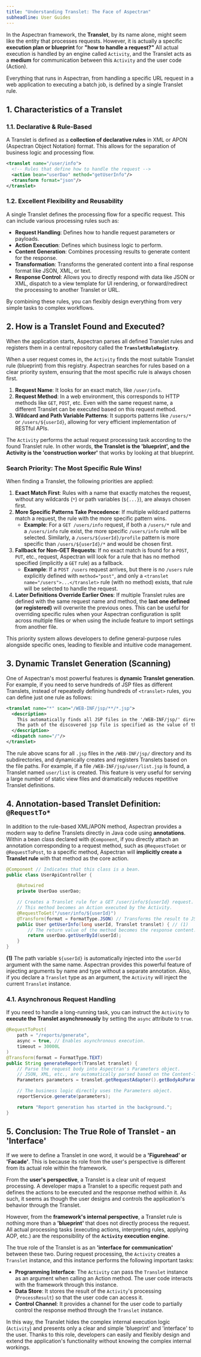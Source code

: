 ```yaml
---
title: "Understanding Translet: The Face of Aspectran"
subheadline: User Guides
---
```


In the Aspectran framework, the **Translet**, by its name alone, might seem like the entity that processes requests. However, it is actually a specific **execution plan or blueprint** for **"how to handle a request?"** All actual execution is handled by an engine called `Activity`, and the Translet acts as a **medium** for communication between this `Activity` and the user code (Action).

Everything that runs in Aspectran, from handling a specific URL request in a web application to executing a batch job, is defined by a single Translet rule.

## 1. Characteristics of a Translet

### 1.1. Declarative & Rule-Based

A Translet is defined as a **collection of declarative rules** in XML or APON (Aspectran Object Notation) format. This allows for the separation of business logic and processing flow.

```xml
<translet name="/user/info">
  <!-- Rules that define how to handle the request -->
  <action bean="userDao" method="getUserInfo"/>
  <transform format="json"/>
</translet>
```

### 1.2. Excellent Flexibility and Reusability

A single Translet defines the processing flow for a specific request. This can include various processing rules such as:

-   **Request Handling**: Defines how to handle request parameters or payloads.
-   **Action Execution**: Defines which business logic to perform.
-   **Content Generation**: Combines processing results to generate content for the response.
-   **Transformation**: Transforms the generated content into a final response format like JSON, XML, or text.
-   **Response Control**: Allows you to directly respond with data like JSON or XML, dispatch to a view template for UI rendering, or forward/redirect the processing to another Translet or URL.

By combining these rules, you can flexibly design everything from very simple tasks to complex workflows.

## 2. How is a Translet Found and Executed?

When the application starts, Aspectran parses all defined Translet rules and registers them in a central repository called the **`TransletRuleRegistry`**.

When a user request comes in, the `Activity` finds the most suitable Translet rule (blueprint) from this registry. Aspectran searches for rules based on a clear priority system, ensuring that the most specific rule is always chosen first.

1.  **Request Name**: It looks for an exact match, like `/user/info`.
2.  **Request Method**: In a web environment, this corresponds to HTTP methods like `GET`, `POST`, etc. Even with the same request name, a different Translet can be executed based on this request method.
3.  **Wildcard and Path Variable Patterns**: It supports patterns like `/users/*` or `/users/${userId}`, allowing for very efficient implementation of RESTful APIs.

The `Activity` performs the actual request processing task according to the found Translet rule. In other words, **the Translet is the 'blueprint', and the Activity is the 'construction worker'** that works by looking at that blueprint.

### Search Priority: The Most Specific Rule Wins!

When finding a Translet, the following priorities are applied:

1.  **Exact Match First**: Rules with a name that exactly matches the request, without any wildcards (`*`) or path variables (`${...}`), are always chosen first.
2.  **More Specific Patterns Take Precedence**: If multiple wildcard patterns match a request, the rule with the more specific pattern wins.
    -   **Example**: For a `GET /users/info` request, if both a `/users/*` rule and a `/users/info` rule exist, the more specific `/users/info` rule will be selected. Similarly, a `/users/${userId}/profile` pattern is more specific than `/users/${userId}/*` and would be chosen first.
3.  **Fallback for Non-GET Requests**: If no exact match is found for a `POST`, `PUT`, etc., request, Aspectran will look for a rule that has no method specified (implicitly a `GET` rule) as a fallback.
    -   **Example**: If a `POST /users` request arrives, but there is no `/users` rule explicitly defined with `method="post"`, and only a `<translet name="/users">...</translet>` rule (with no method) exists, that rule will be selected to handle the request.
4.  **Later Definitions Override Earlier Ones**: If multiple Translet rules are defined with the same request name and method, the **last one defined (or registered)** will overwrite the previous ones. This can be useful for overriding specific rules when your Aspectran configuration is split across multiple files or when using the include feature to import settings from another file.

This priority system allows developers to define general-purpose rules alongside specific ones, leading to flexible and intuitive code management.

## 3. Dynamic Translet Generation (Scanning)

One of Aspectran's most powerful features is **dynamic Translet generation**. For example, if you need to serve hundreds of JSP files as different Translets, instead of repeatedly defining hundreds of `<translet>` rules, you can define just one rule as follows:

```xml
<translet name="*" scan="/WEB-INF/jsp/**/*.jsp">
  <description>
    This automatically finds all JSP files in the '/WEB-INF/jsp/' directory and its subdirectories and registers them as Translets.
    The path of the discovered jsp file is specified as the value of the file attribute of the template element.
  </description>
  <dispatch name="/"/>
</translet>
```

The rule above scans for all `.jsp` files in the `/WEB-INF/jsp/` directory and its subdirectories, and dynamically creates and registers Translets based on the file paths. For example, if a file `/WEB-INF/jsp/user/list.jsp` is found, a Translet named `user/list` is created. This feature is very useful for serving a large number of static view files and dramatically reduces repetitive Translet definitions.

## 4. Annotation-based Translet Definition: `@RequestTo*`

In addition to the rule-based XML/APON method, Aspectran provides a modern way to define Translets directly in Java code using **annotations**. Within a bean class declared with `@Component`, if you directly attach an annotation corresponding to a request method, such as `@RequestToGet` or `@RequestToPost`, to a specific method, Aspectran will **implicitly create a Translet rule** with that method as the core action.

```java
@Component // Indicates that this class is a bean.
public class UserApiController {

    @Autowired
    private UserDao userDao;

    // Creates a Translet rule for a GET /user/info/${userId} request.
    // This method becomes an Action executed by the Activity.
    @RequestToGet("/user/info/${userId}")
    @Transform(format = FormatType.JSON) // Transforms the result to JSON.
    public User getUserInfo(long userId, Translet translet) { // (1)
        // The return value of the method becomes the response content.
        return userDao.getUserById(userId);
    }
}
```
**(1)** The path variable `${userId}` is automatically injected into the `userId` argument with the same name. Aspectran provides this powerful feature of injecting arguments by name and type without a separate annotation. Also, if you declare a `Translet` type as an argument, the `Activity` will inject the current `Translet` instance.

### 4.1. Asynchronous Request Handling

If you need to handle a long-running task, you can instruct the `Activity` to **execute the Translet asynchronously** by setting the `async` attribute to `true`.

```java
@RequestToPost(
    path = "/reports/generate",
    async = true, // Enables asynchronous execution.
    timeout = 30000L
)
@Transform(format = FormatType.TEXT)
public String generateReport(Translet translet) {
    // Parse the request body into Aspectran's Parameters object.
    // JSON, XML, etc., are automatically parsed based on the Content-Type.
    Parameters parameters = translet.getRequestAdapter().getBodyAsParameters();

    // The business logic directly uses the Parameters object.
    reportService.generate(parameters);

    return "Report generation has started in the background.";
}
```

## 5. Conclusion: The True Role of Translet - an 'Interface'

If we were to define a Translet in one word, it would be a **'Figurehead' or 'Facade'**. This is because its role from the user's perspective is different from its actual role within the framework.

From the **user's perspective**, a Translet is a clear unit of request processing. A developer maps a Translet to a specific request path and defines the actions to be executed and the response method within it. As such, it seems as though the user designs and controls the application's behavior through the Translet.

However, from the **framework's internal perspective**, a Translet rule is nothing more than a **'blueprint'** that does not directly process the request. All actual processing tasks (executing actions, interpreting rules, applying AOP, etc.) are the responsibility of the **`Activity` execution engine**.

The true role of the Translet is as an **'interface for communication'** between these two. During request processing, the `Activity` creates a `Translet` instance, and this instance performs the following important tasks:

*   **Programming Interface**: The `Activity` can pass the `Translet` instance as an argument when calling an Action method. The user code interacts with the framework through this instance.
*   **Data Store**: It stores the result of the `Activity`'s processing (`ProcessResult`) so that the user code can access it.
*   **Control Channel**: It provides a channel for the user code to partially control the response method through the `Translet` instance.

In this way, the Translet hides the complex internal execution logic (`Activity`) and presents only a clear and simple 'blueprint' and 'interface' to the user. Thanks to this role, developers can easily and flexibly design and extend the application's functionality without knowing the complex internal workings.

